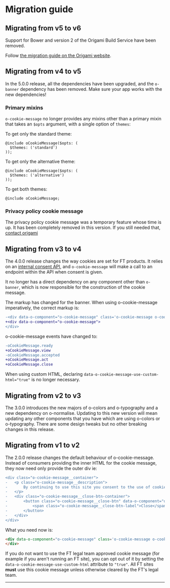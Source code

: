 # Migration guide

## Migrating from v5 to v6

Support for Bower and version 2 of the Origami Build Service have been removed.

Follow [the migration guide on the Origami website](https://origami.ft.com/documentation/tutorials/bower-to-npm/).

## Migrating from v4 to v5

In the 5.0.0 release, all the dependencies have been upgraded, and the `o-banner` dependency has been removed. Make sure your app works with the new
dependencies!

### Primary mixins

`o-cookie-message` no longer provides any mixins other than a primary mixin that takes an `$opts` argument, with a single option of `themes`:

To get only the standard theme:

```
@include oCookieMessage($opts: (
  $themes: ('standard')
));
```

To get only the alternative theme:

```
@include oCookieMessage($opts: (
  $themes: ('alternative')
));
```

To get both themes:

```
@include oCookieMessage;
```

### Privacy policy cookie message

The privacy policy cookie message was a temporary feature whose time is up. It
has been completely removed in this version. If you still needed that, [contact origami](mailto:origami.support@ft.com)


## Migrating from v3 to v4
The 4.0.0 release changes the way cookies are set for FT products. It relies on an [internal consent API](https://github.com/Financial-Times/next-consent-proxy/), and `o-cookie-message` will make a call to an endpoint within the API when consent is given.

It no longer has a direct dependency on any component other than `o-banner`, which is now responsible for the construction of the cookie message.

The markup has changed for the banner. When using o-cookie-message imperatively, the correct markup is:
```diff
-<div data-o-component="o-cookie-message" class='o-cookie-message o-cookie-message--banner-centric'>
+<div data-o-component="o-cookie-message">
</div>
```

o-cookie-message events have changed to:
```diff
-oCookieMessage.ready
+oCookieMessage.view
-oCookieMessage.accepted
+oCookieMessage.act
+oCookieMessage.close
```
When using custom HTML, declaring `data-o-cookie-message-use-custom-html="true"` is no longer necessary.

## Migrating from v2 to v3
The 3.0.0 introduces the new majors of o-colors and o-typography and a new dependency on o-normalise. Updating to this new version will mean updating any other components that you have which are using o-colors or o-typography.
There are some design tweaks but no other breaking changes in this release.

## Migrating from v1 to v2

The 2.0.0 release changes the default behaviour of o-cookie-message. Instead of consumers providing the inner HTML for the cookie message, they now need only provide the outer div ie:

```diff
<div class="o-cookie-message__container">
-	<p class="o-cookie-message__description">
-		By continuing to use this site you consent to the use of cookies on your device as described in our <a href="https://help.ft.com/tools-services/how-the-ft-manages-cookies-on-its-websites/">cookie policy</a> unless you have disabled them. You can change your <a href="https://help.ft.com/help/legal-privacy/cookies/how-to-mange-cookies/">cookie settings</a> at any time but parts of our site will not function correctly without them.
-	</p>
-	<div class="o-cookie-message__close-btn-container">
-		<button class="o-cookie-message__close-btn" data-o-component="o-cookie-message-close">
-			<span class="o-cookie-message__close-btn-label">Close</span>
-		</button>
-	</div>
</div>
```

What you need now is:

```html
<div data-o-component="o-cookie-message" class='o-cookie-message o-cookie-message--banner-centric'>
</div>
```

If you do not want to use the FT legal team approved cookie message (for example if you aren't running an FT site), you can opt out of it by setting the `data-o-cookie-message-use-custom-html` attribute to `"true"`. All FT sites **must** use this cookie message unless otherwise cleared by the FT's legal team.

---
